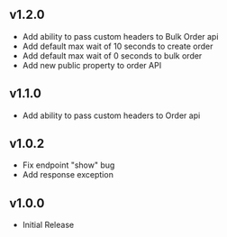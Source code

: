 ## v1.2.0

+ Add ability to pass custom headers to Bulk Order api
+ Add default max wait of 10 seconds to create order
+ Add default max wait of 0 seconds to bulk order
+ Add new public property to order API

## v1.1.0

+ Add ability to pass custom headers to Order api

## v1.0.2

+ Fix endpoint "show" bug
+ Add response exception

## v1.0.0

+ Initial Release